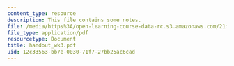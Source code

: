 ```yaml
---
content_type: resource
description: This file contains some notes.
file: /media/https%3A/open-learning-course-data-rc.s3.amazonaws.com/21m-604-playwriting-i-spring-2005/12c33563bb7e003071f727bb25ac6cad_handout_wk3.pdf
file_type: application/pdf
resourcetype: Document
title: handout_wk3.pdf
uid: 12c33563-bb7e-0030-71f7-27bb25ac6cad
---
```

